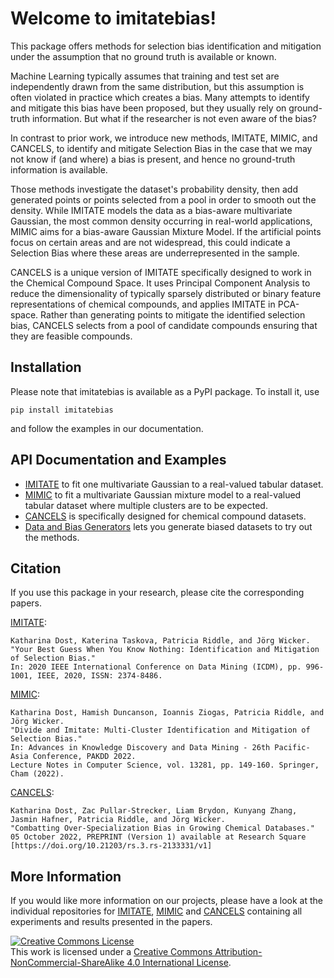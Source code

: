# Welcome to imitatebias!

This package offers methods for selection bias identification and mitigation under the assumption that no ground truth is available or known.

Machine Learning typically assumes that training and test set are independently drawn from the same distribution, but this assumption is often violated in practice which creates a bias. Many attempts to identify and mitigate this bias have been proposed, but they usually rely on ground-truth information. But what if the researcher is not even aware of the bias?

In contrast to prior work, we introduce new methods, IMITATE, MIMIC, and CANCELS, to identify and mitigate Selection Bias in the case that we may not know if (and where) a bias is present, and hence no ground-truth information is available.

Those methods investigate the dataset's probability density, then add generated points or points selected from a pool in order to smooth out the density. While IMITATE models the data as a bias-aware multivariate Gaussian, the most common density occurring in real-world applications, MIMIC aims for a bias-aware Gaussian Mixture Model. If the artificial points focus on certain areas and are not widespread, this could indicate a Selection Bias where these areas are underrepresented in the sample.

CANCELS is a unique version of IMITATE specifically designed to work in the Chemical Compound Space. It uses Principal Component Analysis to reduce the dimensionality of typically sparsely distributed or binary feature representations of chemical compounds, and applies IMITATE in PCA-space. Rather than generating points to mitigate the identified selection bias, CANCELS selects from a pool of candidate compounds ensuring that they are feasible compounds.

## Installation
Please note that imitatebias is available as a PyPI package. To install it, use
```
pip install imitatebias
```
and follow the examples in our documentation.

## API Documentation and Examples

* [IMITATE](/imitate/) to fit one multivariate Gaussian to a real-valued tabular dataset.
* [MIMIC](/mimic/) to fit a multivariate Gaussian mixture model to a real-valued tabular dataset where multiple clusters are to be expected.
* [CANCELS](/cancels/) is specifically designed for chemical compound datasets.
* [Data and Bias Generators](/generators/) lets you generate biased datasets to try out the methods.

## Citation

If you use this package in your research, please cite the corresponding papers.

[IMITATE](https://ieeexplore.ieee.org/document/9338355):
```
Katharina Dost, Katerina Taskova, Patricia Riddle, and Jörg Wicker.
"Your Best Guess When You Know Nothing: Identification and Mitigation of Selection Bias."
In: 2020 IEEE International Conference on Data Mining (ICDM), pp. 996-1001, IEEE, 2020, ISSN: 2374-8486.
```

[MIMIC](https://link.springer.com/chapter/10.1007/978-3-031-05936-0_12):
```
Katharina Dost, Hamish Duncanson, Ioannis Ziogas, Patricia Riddle, and Jörg Wicker.
"Divide and Imitate: Multi-Cluster Identification and Mitigation of Selection Bias."
In: Advances in Knowledge Discovery and Data Mining - 26th Pacific-Asia Conference, PAKDD 2022. 
Lecture Notes in Computer Science, vol. 13281, pp. 149-160. Springer, Cham (2022).
```

[CANCELS](https://doi.org/10.21203/rs.3.rs-2133331/v1):
```
Katharina Dost, Zac Pullar-Strecker, Liam Brydon, Kunyang Zhang, Jasmin Hafner, Patricia Riddle, and Jörg Wicker.
"Combatting Over-Specialization Bias in Growing Chemical Databases."
05 October 2022, PREPRINT (Version 1) available at Research Square [https://doi.org/10.21203/rs.3.rs-2133331/v1]
```

## More Information
If you would like more information on our projects, please have a look at the individual repositories for [IMITATE](https://github.com/KatDost/Imitate), [MIMIC](https://github.com/KatDost/Mimic) and [CANCELS](https://github.com/KatDost/Cancels) containing all experiments and results presented in the papers. 

<a rel="license" href="http://creativecommons.org/licenses/by-nc-sa/4.0/"><img alt="Creative Commons License" style="border-width:0" src="https://i.creativecommons.org/l/by-nc-sa/4.0/88x31.png" /></a><br />This work is licensed under a <a rel="license" href="http://creativecommons.org/licenses/by-nc-sa/4.0/">Creative Commons Attribution-NonCommercial-ShareAlike 4.0 International License</a>.